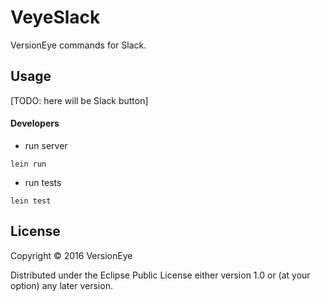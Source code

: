 # VeyeSlack

VersionEye commands for Slack.

## Usage

[TODO: here will be Slack button]

#### Developers

* run server

```
lein run
```

* run tests

```
lein test
```

## License

Copyright © 2016 VersionEye

Distributed under the Eclipse Public License either version 1.0 or (at
your option) any later version.
